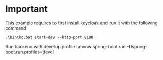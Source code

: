 # Important
This example requires to first install keycloak and run it with the following command

```
.\bin\kc.bat start-dev --http-port 8180
```

Run backend with develop profile
.\mvnw spring-boot:run -Dspring-boot.run.profiles=devel